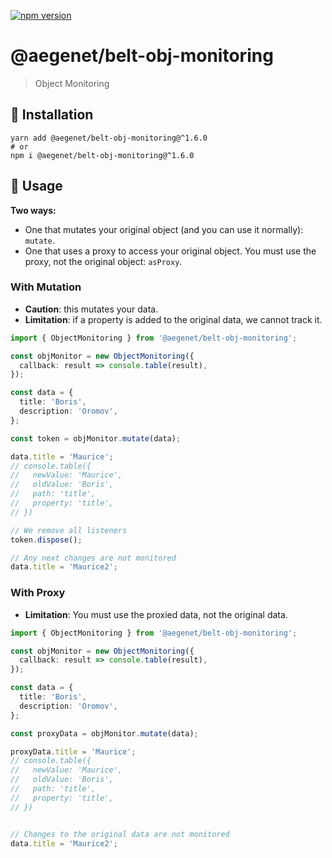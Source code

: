 [![npm version](https://img.shields.io/npm/v/@aegenet/belt-obj-monitoring.svg)](https://www.npmjs.com/package/@aegenet/belt-obj-monitoring)
<br>

# @aegenet/belt-obj-monitoring

> Object Monitoring

## 💾 Installation

```shell
yarn add @aegenet/belt-obj-monitoring@^1.6.0
# or
npm i @aegenet/belt-obj-monitoring@^1.6.0
```

## 📝 Usage

**Two ways:**
- One that mutates your original object (and you can use it normally): `mutate`.
- One that uses a proxy to access your original object. You must use the proxy, not the original object: `asProxy`.

### With Mutation

- **Caution**: this mutates your data.
- **Limitation**: if a property is added to the original data, we cannot track it.

```typescript
import { ObjectMonitoring } from '@aegenet/belt-obj-monitoring';

const objMonitor = new ObjectMonitoring({
  callback: result => console.table(result),
});

const data = {
  title: 'Boris',
  description: 'Oromov',
};

const token = objMonitor.mutate(data);

data.title = 'Maurice';
// console.table({
//   newValue: 'Maurice',
//   oldValue: 'Boris',
//   path: 'title',
//   property: 'title',
// })

// We remove all listeners
token.dispose();

// Any next changes are not monitored
data.title = 'Maurice2';
```


### With Proxy

- **Limitation**: You must use the proxied data, not the original data.

```typescript
import { ObjectMonitoring } from '@aegenet/belt-obj-monitoring';

const objMonitor = new ObjectMonitoring({
  callback: result => console.table(result),
});

const data = {
  title: 'Boris',
  description: 'Oromov',
};

const proxyData = objMonitor.mutate(data);

proxyData.title = 'Maurice';
// console.table({
//   newValue: 'Maurice',
//   oldValue: 'Boris',
//   path: 'title',
//   property: 'title',
// })


// Changes to the original data are not monitored
data.title = 'Maurice2';
```